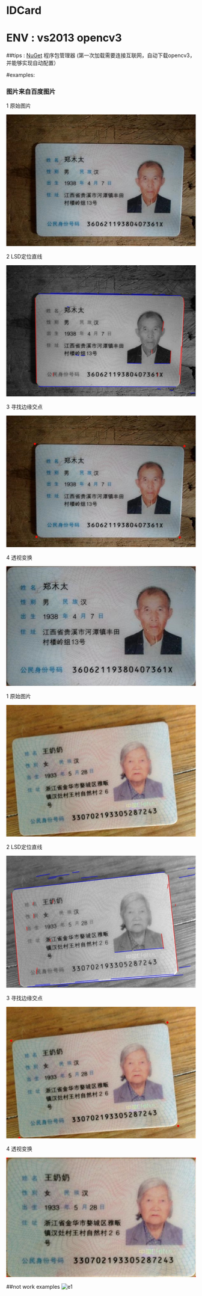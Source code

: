 # IDCard 
# ENV : vs2013 opencv3  
##tips : [NuGet](http://www.nuget.org/) 程序包管理器 (第一次加载需要连接互联网，自动下载opencv3，并能够实现自动配置）

#examples:
### 图片来自百度图片
1 原始图片

![原始图片](./images/src.JPG)

2 LSD定位直线

![lines](./images/lines.jpg)

3 寻找边缘交点

![points](./images/point.jpg)

4 透视变换

![结果](./images/result.jpg)

1 原始图片

![原始图片](./images/src2.JPG)

2 LSD定位直线

![lines](./images/lines2.jpg)

3 寻找边缘交点

![points](./images/point2.jpg)

4 透视变换

![结果](./images/result2.jpg)

##not work examples
![e1](./images/notworkexample1.jpg)
